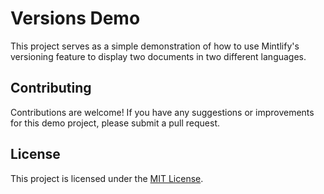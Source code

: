 # Versions Demo

This project serves as a simple demonstration of how to use Mintlify's versioning feature to display two documents in two different languages.

## Contributing

Contributions are welcome! If you have any suggestions or improvements for this demo project, please submit a pull request.

## License

This project is licensed under the [MIT License](LICENSE).

